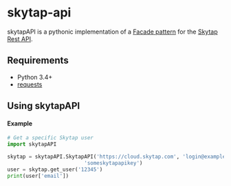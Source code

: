 skytap-api
==========
skytapAPI is a pythonic implementation of a [Facade pattern](https://en.wikipedia.org/wiki/Facade_pattern) for the [Skytap Rest API](https://help.skytap.com/#api-documentation).

Requirements
------------
* Python 3.4+
* [requests](http://docs.python-requests.org/en/latest/)

Using skytapAPI
---------------
#### Example

```python
# Get a specific Skytap user
import skytapAPI

skytap = skytapAPI.SkytapAPI('https://cloud.skytap.com', 'login@example.com',
                         'someskytapapikey')
user = skytap.get_user('12345')
print(user['email'])
```

